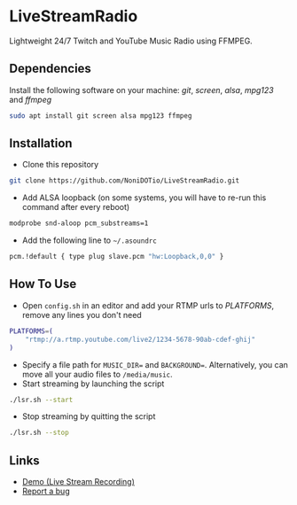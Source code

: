 # LiveStreamRadio
Lightweight 24/7 Twitch and YouTube Music Radio using FFMPEG.


## Dependencies
Install the following software on your machine:  *git*, *screen*, *alsa*, *mpg123* and *ffmpeg*
```bash
sudo apt install git screen alsa mpg123 ffmpeg
```


## Installation
- Clone this repository
```bash
git clone https://github.com/NoniDOTio/LiveStreamRadio.git
```
- Add ALSA loopback (on some systems, you will have to re-run this command after every reboot)
```bash
modprobe snd-aloop pcm_substreams=1
```
- Add the following line to `~/.asoundrc`
```bash
pcm.!default { type plug slave.pcm "hw:Loopback,0,0" }
```


## How To Use
- Open `config.sh` in an editor and add your RTMP urls to *PLATFORMS*, remove any lines you don't need 
```bash
PLATFORMS=(
    "rtmp://a.rtmp.youtube.com/live2/1234-5678-90ab-cdef-ghij"
)
```
- Specify a file path for `MUSIC_DIR=` and `BACKGROUND=`. Alternatively, you can move all your audio files to `/media/music`.
- Start streaming by launching the script
```bash
./lsr.sh --start
```
- Stop streaming by quitting the script
```bash
./lsr.sh --stop
```


## Links
- [Demo (Live Stream Recording)](https://www.youtube.com/watch?v=lcEKoSz7Ah8)
- [Report a bug](https://github.com/NoniDOTio/LiveStreamRadio/issues)
